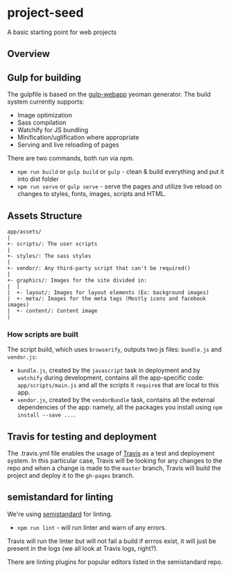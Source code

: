 # project-seed

A basic starting point for web projects

## Overview

## Gulp for building
The gulpfile is based on the [gulp-webapp](https://github.com/yeoman/generator-gulp-webapp) yeoman generator. The build system currently supports:

- Image optimization
- Sass compilation
- Watchify for JS bundling
- Minification/uglification where appropriate
- Serving and live reloading of pages

There are two commands, both run via npm.

- `npm run build` or `gulp build` or `gulp` - clean & build everything and put it into dist folder
- `npm run serve` or `gulp serve` - serve the pages and utilize live reload on changes to styles, fonts, images, scripts and HTML.


## Assets Structure

```
app/assets/
|
+- scripts/: The user scripts
|
+- styles/: The sass styles
|
+- vendor/: Any third-party script that can't be required() 
|
+- graphics/: Images for the site divided in:
|  |
|  +- layout/: Images for layout elements (Ex: background images)
|  +- meta/: Images for the meta tags (Mostly icons and facebook images)
|  +- content/: Content image
|
```

### How scripts are built

The script build, which uses `browserify`, outputs two js files: `bundle.js` and
`vendor.js`:
 - `bundle.js`, created by the `javascript` task in deployment and by
   `watchify` during development, contains all the app-specific code:
   `app/scripts/main.js` and all the scripts it `require`s that are local to
   this app.
 - `vendor.js`, created by the `vendorBundle` task, contains all the external
   dependencies of the app: namely, all the packages you install using `npm
   install --save ...`.

## Travis for testing and deployment
The .travis.yml file enables the usage of [Travis](http://travis.org) as a test and deployment system. In this particular case, Travis will be looking for any changes to the repo and when a change is made to the `master` branch, Travis will build the project and deploy it to the `gh-pages` branch.

## semistandard for linting
We're using [semistandard](https://github.com/Flet/semistandard) for linting. 

- `npm run lint` - will run linter and warn of any errors.

Travis will run the linter but will not fail a build if errros exist, it will just be present in the logs (we all look at Travis logs, right?).

There are linting plugins for popular editors listed in the semistandard repo.
